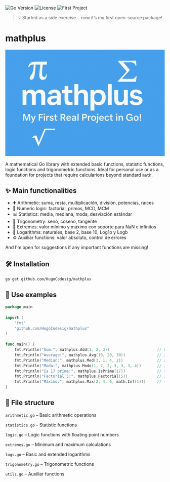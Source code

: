 ![Go Version](https://img.shields.io/badge/go-1.22-blue)
![License](https://img.shields.io/badge/license-MIT-green)
![First Project](https://img.shields.io/badge/my%20first-project-%23f47fff)

> 💡 Started as a side exercise… now it’s my first open-source package!

# mathplus

![mathplus banner](.github/assets/banner.png)

A mathematical Go library with extended basic functions, statistic functions, logic functions and trigonometric functions. Ideal for personal use or as a foundation for projects that require calcularions beyond standard `math`.

## ✨ Main functionalities

- ➕ Arithmetic: suma, resta, multiplicación, división, potencias, raíces
- 🧮 Numeric logic: factorial, primos, MCD, MCM
- 📊 Statistics: media, mediana, moda, desviación estándar
- 📐 Trigonometry: seno, coseno, tangente
- 🔢 Extremes: valor mínimo y máximo con soporte para NaN e infinitos
- 🧠 Logarithms: naturales, base 2, base 10, Log1p y Logb
- ⚙️ Auxiliar functions: valor absoluto, control de errores

And I'm open for suggestions if any important functions are missing!

## 🛠️ Installation

`go get github.com/HugoCodesig/mathplus`

## 🧪 Use examples

```go
package main

import (
    "fmt"
    "github.com/HugoCodesig/mathplus"
)

func main() {
    fmt.Println("Sum:", mathplus.Add(1, 2, 3))                     // 6
    fmt.Println("Average:", mathplus.Avg(10, 20, 30))              // 20
    fmt.Println("Median:", mathplus.Med(3, 1, 4, 2))               // 2.5
    fmt.Println("Moda:", mathplus.Mode(1, 2, 2, 3, 3, 3, 4))       // [3]
    fmt.Println("Is 17 prime:", mathplus.IsPrime(17))              // true
    fmt.Println("Factorial 5:", mathplus.Factorial(5))             // 120
    fmt.Println("Máximo:", mathplus.Max(2, 4, 6, math.Inf(1)))     // +Inf
}
```

## 📁 File structure

`arithmetic.go` – Basic arithmetic operations

`statistics.go` – Statistic functions

`logic.go` – Logic functions with floating point numbers

`extremes.go` – Minimum and maximum calculations

`logs.go` – Basic and extended logarithms

`trigonometry.go` – Trigonometric functions

`utils.go` – Auxiliar functions

